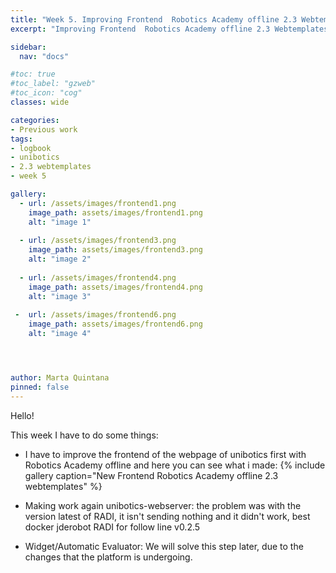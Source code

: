 ```yaml
---
title: "Week 5. Improving Frontend  Robotics Academy offline 2.3 Webtemplates 22/12/2020"
excerpt: "Improving Frontend  Robotics Academy offline 2.3 Webtemplates"

sidebar:
  nav: "docs"

#toc: true
#toc_label: "gzweb"
#toc_icon: "cog"
classes: wide

categories:
- Previous work
tags:
- logbook
- unibotics
- 2.3 webtemplates
- week 5

gallery:
  - url: /assets/images/frontend1.png
    image_path: assets/images/frontend1.png
    alt: "image 1"
    
  - url: /assets/images/frontend3.png
    image_path: assets/images/frontend3.png
    alt: "image 2"
    
  - url: /assets/images/frontend4.png
    image_path: assets/images/frontend4.png
    alt: "image 3"
    
 -  url: /assets/images/frontend6.png
    image_path: assets/images/frontend6.png
    alt: "image 4"




author: Marta Quintana
pinned: false
---
```


Hello!

This week I have to do some things:

-  I have to improve the frontend of the webpage of unibotics first with Robotics Academy offline and here you can see what i made:
{% include gallery caption="New Frontend Robotics Academy offline 2.3 webtemplates" %}

- Making work again unibotics-webserver: the problem was with the version latest of RADI, it isn't sending nothing and it didn't work, best docker jderobot RADI for follow line v0.2.5

- Widget/Automatic Evaluator: We will solve this step later, due to the changes that the platform is undergoing.
